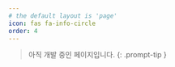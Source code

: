 ```yaml
---
# the default layout is 'page'
icon: fas fa-info-circle
order: 4
---
```


> 아직 개발 중인 페이지입니다. 
{: .prompt-tip }
